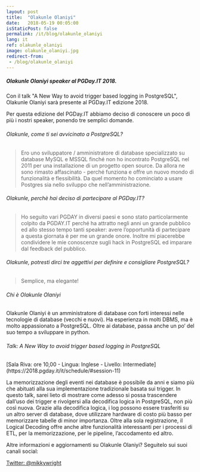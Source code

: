 ```yaml
---
layout: post
title:  "Olakunle Olaniyi"
date:   2018-05-19 00:05:00
isStaticPost: false
permalink: /it/blog/olakunle_olaniyi
lang: it
ref: olakunle_olaniyi
image: olakunle_olaniyi.jpg
redirect-from:
 - /blog/olakunle_olaniyi
---
```


<h5>Olakunle Olaniyi speaker al PGDay.IT 2018.</h5>

Con il talk "A New Way to avoid trigger based logging in PostgreSQL", Olakunle Olaniyi sarà presente al PGDay.IT edizione 2018.

Per questa edizione del PGDay.IT abbiamo deciso di conoscere un poco di più i nostri speaker, ponendo tre semplici domande.

<h6>Olakunle, come ti sei avvicinato a PostgreSQL?</h6>

>Ero uno sviluppatore / amministratore di database specializzato su database MySQL e MSSQL finché non ho incontrato PostgreSQL nel 2011 per una installazione  di un progetto open source. Da allora ne sono rimasto affascinato - perché funziona e offre un nuovo mondo di funzionalità e flessibilità. Da quel momento ho cominciato a usare Postgres sia nello sviluppo che nell’amministrazione.

<h6>Olakunle, perchè hai deciso di partecipare al PGDay.IT?</h6>

>Ho seguito vari PGDAY in diversi paesi e sono stato particolarmente colpito da PGDAY.IT perché ha attratto negli anni un grande pubblico ed allo stesso tempo tanti speaker: avere l’opportunità di partecipare a questa giornata è per me un grande onore. Inoltre mi piacerebbe condividere le mie conoscenze sugli hack in PostgreSQL ed imparare dal feedback del pubblico.

<h6>Olakunle, potresti dirci tre aggettivi per definire e consigliare PostgreSQL?</h6>

>Semplice, ma elegante!

<h6>Chi è Olakunle Olaniyi</h6>

Olakunle Olaniyi è un amministratore di database con forti interessi nelle tecnologie di database (vecchi e nuovi). Ha esperienza in molti DBMS, ma è molto appassionato a PostgreSQL. Oltre ai database, passa anche un po‘ del suo tempo a sviluppare in python.

<h6>Talk: A New Way to avoid trigger based logging in PostgreSQL</h6>
[Sala Riva: ore 10,00 - Lingua: Inglese - Livello: Intermediate](https://2018.pgday.it/it/schedule/#session-11)

La memorizzazione degli eventi nei database è possibile da anni e siamo più che abituati alla sua implementazione tradizionale basata sui trigger. In questo talk, sarei lieto di mostrare come adesso si possa trascendere dall’uso dei trigger e rivolgersi alla decodifica logica in PostgreSQL, non più così nuova. Grazie alla decodifica logica, i log possono essere trasferiti su un altro server di database, dove utilizzare hardware di costo più basso per memorizzare tabelle di minor importanza. Oltre alla sola registrazione, il Logical Decoding offre anche altre funzionalità interessanti per i processi di ETL, per la memorizzazione, per le pipeline, l’accodamento ed altro.

Altre informazioni e aggiornamenti su Olakunle Olaniyi? Seguitelo sui suoi canali social:

[Twitter: @mikkywright](https://twitter.com/mikkywright)
